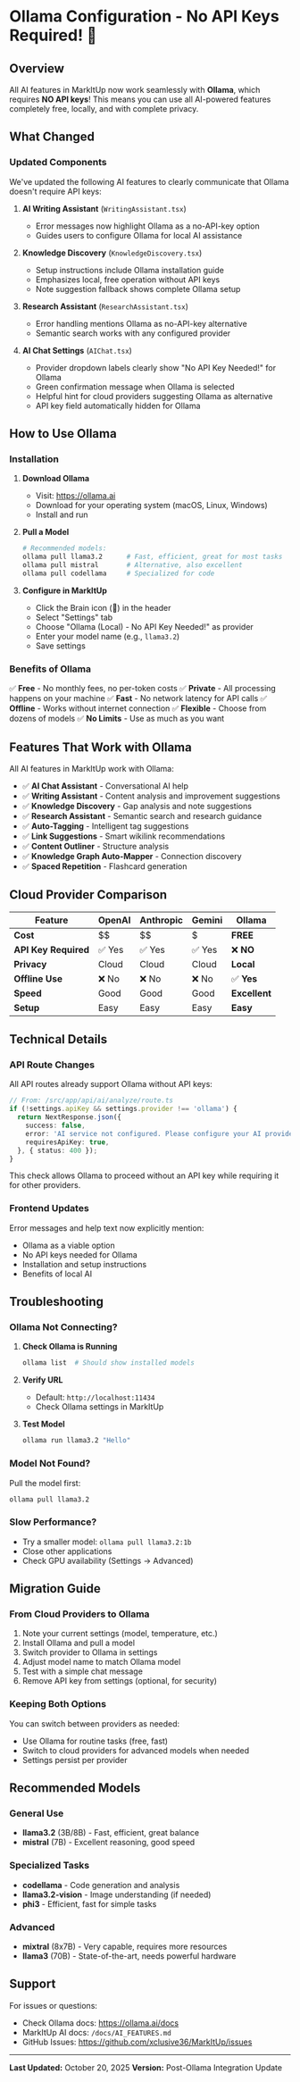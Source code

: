 # Ollama Configuration - No API Keys Required! 🎉

## Overview

All AI features in MarkItUp now work seamlessly with **Ollama**, which requires **NO API keys**! This means you can use all AI-powered features completely free, locally, and with complete privacy.

## What Changed

### Updated Components

We've updated the following AI features to clearly communicate that Ollama doesn't require API keys:

1. **AI Writing Assistant** (`WritingAssistant.tsx`)
   - Error messages now highlight Ollama as a no-API-key option
   - Guides users to configure Ollama for local AI assistance

2. **Knowledge Discovery** (`KnowledgeDiscovery.tsx`)
   - Setup instructions include Ollama installation guide
   - Emphasizes local, free operation without API keys
   - Note suggestion fallback shows complete Ollama setup

3. **Research Assistant** (`ResearchAssistant.tsx`)
   - Error handling mentions Ollama as no-API-key alternative
   - Semantic search works with any configured provider

4. **AI Chat Settings** (`AIChat.tsx`)
   - Provider dropdown labels clearly show "No API Key Needed!" for Ollama
   - Green confirmation message when Ollama is selected
   - Helpful hint for cloud providers suggesting Ollama as alternative
   - API key field automatically hidden for Ollama

## How to Use Ollama

### Installation

1. **Download Ollama**
   - Visit: https://ollama.ai
   - Download for your operating system (macOS, Linux, Windows)
   - Install and run

2. **Pull a Model**
   ```bash
   # Recommended models:
   ollama pull llama3.2      # Fast, efficient, great for most tasks
   ollama pull mistral       # Alternative, also excellent
   ollama pull codellama     # Specialized for code
   ```

3. **Configure in MarkItUp**
   - Click the Brain icon (🧠) in the header
   - Select "Settings" tab
   - Choose "Ollama (Local) - No API Key Needed!" as provider
   - Enter your model name (e.g., `llama3.2`)
   - Save settings

### Benefits of Ollama

✅ **Free** - No monthly fees, no per-token costs
✅ **Private** - All processing happens on your machine
✅ **Fast** - No network latency for API calls
✅ **Offline** - Works without internet connection
✅ **Flexible** - Choose from dozens of models
✅ **No Limits** - Use as much as you want

## Features That Work with Ollama

All AI features in MarkItUp work with Ollama:

- ✅ **AI Chat Assistant** - Conversational AI help
- ✅ **Writing Assistant** - Content analysis and improvement suggestions
- ✅ **Knowledge Discovery** - Gap analysis and note suggestions
- ✅ **Research Assistant** - Semantic search and research guidance
- ✅ **Auto-Tagging** - Intelligent tag suggestions
- ✅ **Link Suggestions** - Smart wikilink recommendations
- ✅ **Content Outliner** - Structure analysis
- ✅ **Knowledge Graph Auto-Mapper** - Connection discovery
- ✅ **Spaced Repetition** - Flashcard generation

## Cloud Provider Comparison

| Feature | OpenAI | Anthropic | Gemini | **Ollama** |
|---------|--------|-----------|--------|------------|
| **Cost** | $$ | $$ | $ | **FREE** |
| **API Key Required** | ✅ Yes | ✅ Yes | ✅ Yes | ❌ **NO** |
| **Privacy** | Cloud | Cloud | Cloud | **Local** |
| **Offline Use** | ❌ No | ❌ No | ❌ No | ✅ **Yes** |
| **Speed** | Good | Good | Good | **Excellent** |
| **Setup** | Easy | Easy | Easy | **Easy** |

## Technical Details

### API Route Changes

All API routes already support Ollama without API keys:

```typescript
// From: /src/app/api/ai/analyze/route.ts
if (!settings.apiKey && settings.provider !== 'ollama') {
  return NextResponse.json({
    success: false,
    error: 'AI service not configured. Please configure your AI provider in settings.',
    requiresApiKey: true,
  }, { status: 400 });
}
```

This check allows Ollama to proceed without an API key while requiring it for other providers.

### Frontend Updates

Error messages and help text now explicitly mention:
- Ollama as a viable option
- No API keys needed for Ollama
- Installation and setup instructions
- Benefits of local AI

## Troubleshooting

### Ollama Not Connecting?

1. **Check Ollama is Running**
   ```bash
   ollama list  # Should show installed models
   ```

2. **Verify URL**
   - Default: `http://localhost:11434`
   - Check Ollama settings in MarkItUp

3. **Test Model**
   ```bash
   ollama run llama3.2 "Hello"
   ```

### Model Not Found?

Pull the model first:
```bash
ollama pull llama3.2
```

### Slow Performance?

- Try a smaller model: `ollama pull llama3.2:1b`
- Close other applications
- Check GPU availability (Settings → Advanced)

## Migration Guide

### From Cloud Providers to Ollama

1. Note your current settings (model, temperature, etc.)
2. Install Ollama and pull a model
3. Switch provider to Ollama in settings
4. Adjust model name to match Ollama model
5. Test with a simple chat message
6. Remove API key from settings (optional, for security)

### Keeping Both Options

You can switch between providers as needed:
- Use Ollama for routine tasks (free, fast)
- Switch to cloud providers for advanced models when needed
- Settings persist per provider

## Recommended Models

### General Use
- **llama3.2** (3B/8B) - Fast, efficient, great balance
- **mistral** (7B) - Excellent reasoning, good speed

### Specialized Tasks
- **codellama** - Code generation and analysis
- **llama3.2-vision** - Image understanding (if needed)
- **phi3** - Efficient, fast for simple tasks

### Advanced
- **mixtral** (8x7B) - Very capable, requires more resources
- **llama3** (70B) - State-of-the-art, needs powerful hardware

## Support

For issues or questions:
- Check Ollama docs: https://ollama.ai/docs
- MarkItUp AI docs: `/docs/AI_FEATURES.md`
- GitHub Issues: https://github.com/xclusive36/MarkItUp/issues

---

**Last Updated:** October 20, 2025
**Version:** Post-Ollama Integration Update
